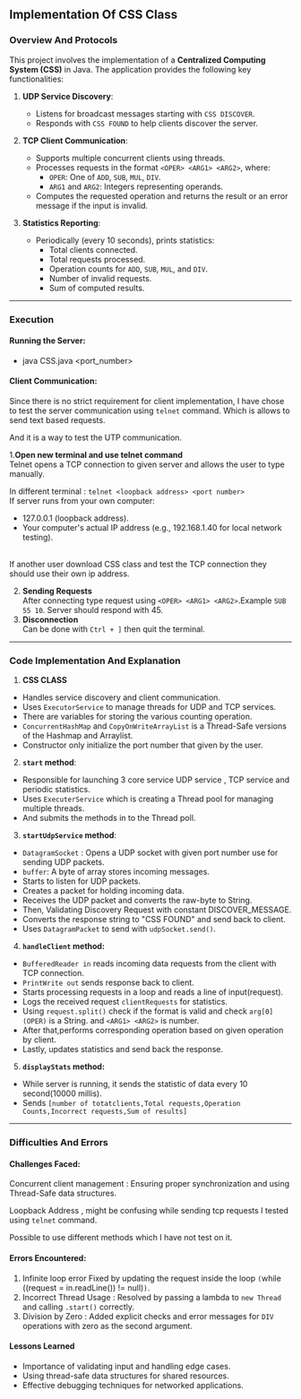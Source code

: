 ## Implementation Of CSS Class

### Overview And Protocols
This project involves the implementation of a **Centralized Computing System (CSS)** in Java. The application provides the following key functionalities:

1. **UDP Service Discovery**:
    - Listens for broadcast messages starting with `CSS DISCOVER`.
    - Responds with `CSS FOUND` to help clients discover the server.

2. **TCP Client Communication**:
    - Supports multiple concurrent clients using threads.
    - Processes requests in the format `<OPER> <ARG1> <ARG2>`, where:
        - `OPER`: One of `ADD`, `SUB`, `MUL`, `DIV`.
        - `ARG1` and `ARG2`: Integers representing operands.
    - Computes the requested operation and returns the result or an error message if the input is invalid.

3. **Statistics Reporting**:
    - Periodically (every 10 seconds), prints statistics:
        - Total clients connected.
        - Total requests processed.
        - Operation counts for `ADD`, `SUB`, `MUL`, and `DIV`.
        - Number of invalid requests.
        - Sum of computed results.

-----

### Execution
#### Running the Server:
* java CSS.java <port_number>

#### Client Communication:
Since there is no strict requirement for client implementation, I have chose to
test the server communication using `telnet` command.
Which is allows to send text based requests.

And it is a way to test the UTP communication.

1.**Open new terminal and use telnet command**
<br>Telnet opens a TCP connection to given server and allows the user to type manually.

In different terminal : `telnet <loopback address> <port number>`
<br>If server runs from your own computer:
* 127.0.0.1 (loopback address). 
* Your computer's actual IP address (e.g., 192.168.1.40 for local network testing).

<br>If another user download CSS class and test the TCP connection they should use their own ip address.

2. **Sending Requests**
<br>After connecting type request using `<OPER> <ARG1> <ARG2>`.Example `SUB 55 10`.
Server should respond with 45. 
3. **Disconnection**
<br>Can be done with  `Ctrl + ]` then quit the terminal.

----

### Code Implementation And Explanation 
1. **CSS CLASS**
- Handles service discovery and client communication.
- Uses `ExecutorService` to manage threads for UDP and TCP services.
- There are variables for storing the various counting operation.
- `ConcurrentHashMap` and `CopyOnWriteArrayList` is a Thread-Safe versions of the Hashmap and Arraylist.
- Constructor only initialize the port number that given by the user.

2. **`start` method**:
- Responsible for launching 3 core service UDP service , TCP service and periodic statistics.
- Uses `ExecuterService` which is creating a Thread pool for managing multiple threads.
- And submits the methods in to the Thread poll.

3. **`startUdpService` method**:
- `DatagramSocket` : Opens a UDP socket with given port number use for sending UDP packets.
- `buffer`: A byte of array stores incoming messages.
- Starts to listen for UDP packets.
- Creates a packet for holding incoming data.
- Receives the UDP packet and converts the raw-byte to String.
- Then, Validating Discovery Request with constant DISCOVER_MESSAGE.
- Converts the response string to "CSS FOUND" and send back to client.
- Uses `DatagramPacket` to send with `udpSocket.send()`.

4. **`handleClient` method:**
- `BufferedReader in` reads incoming data requests from the client with TCP connection.
- `PrintWrite out` sends response back to client.
- Starts processing requests in a loop and reads a line of input(request).
- Logs the received request `clientRequests` for statistics.
- Using `request.split()` check if the format is valid and check `arg[0](OPER)` is a String. and `<ARG1> <ARG2>` is number.
- After that,performs corresponding operation based on given operation by client.
- Lastly, updates statistics and send back the response.

5. **`displayStats` method:**
- While server is running, it sends the statistic of data every 10 second(10000 millis).
- Sends `[number of totatclients,Total requests,Operation Counts,Incorrect requests,Sum of results]`

----
### Difficulties And Errors

#### Challenges Faced:

Concurrent client management : Ensuring proper synchronization and using Thread-Safe data structures.

Loopback Address , might be confusing while sending tcp requests I tested using `telnet` command.

Possible to use different methods which I have not test on it.

#### Errors Encountered:

1. Infinite loop error Fixed by updating the request inside the loop `(`while ((request = in.readLine()) != null)`)`.
2. Incorrect Thread Usage : Resolved by passing a lambda to `new Thread` and calling `.start()` correctly.
3. Division by Zero : Added explicit checks and error messages for `DIV` operations with zero as the second argument.

#### Lessons Learned
- Importance of validating input and handling edge cases.
- Using thread-safe data structures for shared resources.
- Effective debugging techniques for networked applications.
